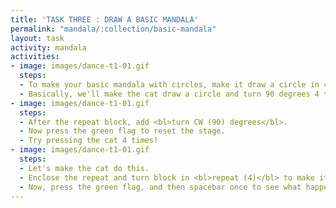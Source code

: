 ```yaml
---
title: 'TASK THREE : DRAW A BASIC MANDALA'
permalink: "mandala/:collection/basic-mandala"
layout: task
activity: mandala
activities:
- image: images/dance-t1-01.gif
  steps:
  - To make your basic mandala with circles, make it draw a circle in 4 directions!
  - Basically, we'll make the cat draw a circle and turn 90 degrees 4 times!
- image: images/dance-t1-01.gif
  steps:
  - After the repeat block, add <bl>turn CW (90) degrees</bl>.
  - Now press the green flag to reset the stage.
  - Try pressing the cat 4 times!
- image: images/dance-t1-01.gif
  steps:
  - Let's make the cat do this.
  - Enclose the repeat and turn block in <bl>repeat (4)</bl> to make it draw 4 times.
  - Now, press the green flag, and then spacebar once to see what happens!
---
```

